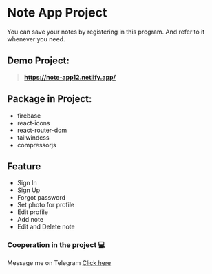 # Note App Project

You can save your notes by registering in this program. And refer to it whenever you need.

## Demo Project:
> **https://note-app12.netlify.app/**

## Package in Project:

- firebase
- react-icons
- react-router-dom
- tailwindcss
- compressorjs

## Feature

- Sign In
- Sign Up
- Forgot password
- Set photo for profile
- Edit profile
- Add note
- Edit and Delete note

### Cooperation in the project :computer:
Message me on Telegram [Click here](https://t.me/hamed_do20)
